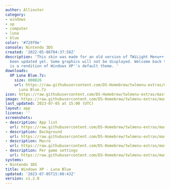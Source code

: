 ```yaml
---
author: Allinxter
category:
- windows
- xp
- computer
- luna
- blue
color: '#729f9e'
console: Nintendo 3DS
created: '2022-05-06T04:37:58Z'
description: 'This skin was made for an old version of TWiLight Menu++ and hasn''t
  been updated yet. Some graphics will not be displayed. Welcome back to 2005! This
  is a rendition of Windows XP''s default theme. '
downloads:
  XP Luna Blue.7z:
    size: 800826
    url: https://raw.githubusercontent.com/DS-Homebrew/twlmenu-extras/master/_nds/TWiLightMenu/3dsmenu/themes/XP
      Luna Blue.7z
icon: https://raw.githubusercontent.com/DS-Homebrew/twlmenu-extras/master/_nds/TWiLightMenu/3dsmenu/themes/meta/XP%20Luna%20Blue/icon.png
image: https://raw.githubusercontent.com/DS-Homebrew/twlmenu-extras/master/_nds/TWiLightMenu/3dsmenu/themes/meta/XP%20Luna%20Blue/icon.png
last_updated: 2023-07-05 at 15:00 (UTC)
layout: app
license: ''
screenshots:
- description: App list
  url: https://raw.githubusercontent.com/DS-Homebrew/twlmenu-extras/master/_nds/TWiLightMenu/3dsmenu/themes/meta/XP%20Luna%20Blue/screenshots/app-list.png
- description: Background
  url: https://raw.githubusercontent.com/DS-Homebrew/twlmenu-extras/master/_nds/TWiLightMenu/3dsmenu/themes/meta/XP%20Luna%20Blue/screenshots/background.png
- description: Macro
  url: https://raw.githubusercontent.com/DS-Homebrew/twlmenu-extras/master/_nds/TWiLightMenu/3dsmenu/themes/meta/XP%20Luna%20Blue/screenshots/macro.png
- description: Per game settings
  url: https://raw.githubusercontent.com/DS-Homebrew/twlmenu-extras/master/_nds/TWiLightMenu/3dsmenu/themes/meta/XP%20Luna%20Blue/screenshots/per-game-settings.png
systems:
- Nintendo 3DS
title: Windows XP - Luna Blue
updated: '2023-07-05T15:00:43Z'
version: v1.2.0
---
```


